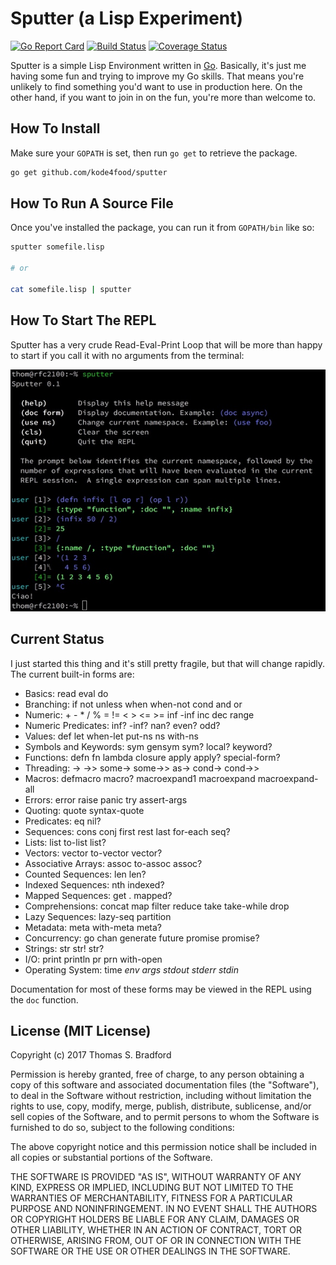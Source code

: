 # Sputter (a Lisp Experiment)
[![Go Report Card](https://goreportcard.com/badge/github.com/kode4food/sputter)](https://goreportcard.com/report/github.com/kode4food/sputter) [![Build Status](https://travis-ci.org/kode4food/sputter.svg?branch=master)](https://travis-ci.org/kode4food/sputter) [![Coverage Status](https://coveralls.io/repos/github/kode4food/sputter/badge.svg?branch=master)](https://coveralls.io/github/kode4food/sputter?branch=master)

Sputter is a simple Lisp Environment written in
[Go](https://golang.org/). Basically, it's just me having some fun
and trying to improve my Go skills. That means you're unlikely to
find something you'd want to use in production here. On the other
hand, if you want to join in on the fun, you're more than welcome
to.

## How To Install
Make sure your `GOPATH` is set, then run `go get` to retrieve the
package.

```bash
go get github.com/kode4food/sputter
```

## How To Run A Source File
Once you've installed the package, you can run it from `GOPATH/bin`
like so:

```bash
sputter somefile.lisp

# or

cat somefile.lisp | sputter
```

## How To Start The REPL
Sputter has a very crude Read-Eval-Print Loop that will be more than
happy to start if you call it with no arguments from the terminal:

<img src="docs/img/repl.jpeg" />

## Current Status
I just started this thing and it's still pretty fragile, but
that will change rapidly. The current built-in forms are:

  * Basics: read eval do
  * Branching: if not unless when when-not cond and or
  * Numeric: + - * / % = != < > <= >= inf -inf inc dec range
  * Numeric Predicates: inf? -inf? nan? even? odd?
  * Values: def let when-let put-ns ns with-ns
  * Symbols and Keywords: sym gensym sym? local? keyword?
  * Functions: defn fn lambda closure apply apply? special-form?
  * Threading: -> ->> some-> some->> as-> cond-> cond->>
  * Macros: defmacro macro? macroexpand1 macroexpand macroexpand-all
  * Errors: error raise panic try assert-args
  * Quoting: quote syntax-quote
  * Predicates: eq nil?
  * Sequences: cons conj first rest last for-each seq?
  * Lists: list to-list list?
  * Vectors: vector to-vector vector?
  * Associative Arrays: assoc to-assoc assoc?
  * Counted Sequences: len len?
  * Indexed Sequences: nth indexed?
  * Mapped Sequences: get . mapped?
  * Comprehensions: concat map filter reduce take take-while drop
  * Lazy Sequences: lazy-seq partition
  * Metadata: meta with-meta meta?
  * Concurrency: go chan generate future promise promise?
  * Strings: str str! str?
  * I/O: print println pr prn with-open
  * Operating System: time *env* *args* *stdout* *stderr* *stdin*

Documentation for most of these forms may be viewed in the
REPL using the `doc` function.

## License (MIT License)
Copyright (c) 2017 Thomas S. Bradford

Permission is hereby granted, free of charge, to any person
obtaining a copy of this software and associated documentation
files (the "Software"), to deal in the Software without
restriction, including without limitation the rights to use,
copy, modify, merge, publish, distribute, sublicense, and/or
sell copies of the Software, and to permit persons to whom the
Software is furnished to do so, subject to the following
conditions:

The above copyright notice and this permission notice shall be
included in all copies or substantial portions of the Software.

THE SOFTWARE IS PROVIDED "AS IS", WITHOUT WARRANTY OF ANY KIND,
EXPRESS OR IMPLIED, INCLUDING BUT NOT LIMITED TO THE WARRANTIES
OF MERCHANTABILITY, FITNESS FOR A PARTICULAR PURPOSE AND
NONINFRINGEMENT. IN NO EVENT SHALL THE AUTHORS OR COPYRIGHT
HOLDERS BE LIABLE FOR ANY CLAIM, DAMAGES OR OTHER LIABILITY,
WHETHER IN AN ACTION OF CONTRACT, TORT OR OTHERWISE, ARISING
FROM, OUT OF OR IN CONNECTION WITH THE SOFTWARE OR THE USE OR
OTHER DEALINGS IN THE SOFTWARE.
